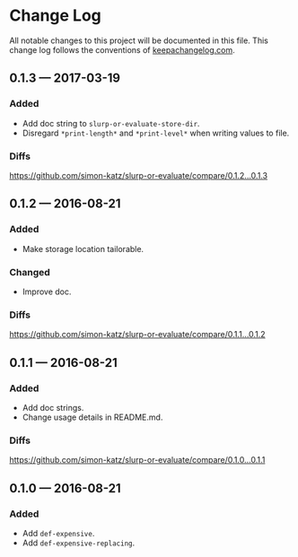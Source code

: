 # Change Log

All notable changes to this project will be documented in this file. This change log follows the conventions of [keepachangelog.com](http://keepachangelog.com/).


## 0.1.3 — 2017-03-19

### Added

- Add doc string to `slurp-or-evaluate-store-dir`.
- Disregard `*print-length*` and `*print-level*` when writing values to file.

### Diffs

https://github.com/simon-katz/slurp-or-evaluate/compare/0.1.2...0.1.3


## 0.1.2 — 2016-08-21

### Added

- Make storage location tailorable.

### Changed

- Improve doc.

### Diffs

https://github.com/simon-katz/slurp-or-evaluate/compare/0.1.1...0.1.2


## 0.1.1 — 2016-08-21

### Added

- Add doc strings.
- Change usage details in README.md.

### Diffs

https://github.com/simon-katz/slurp-or-evaluate/compare/0.1.0...0.1.1


## 0.1.0 — 2016-08-21

### Added

- Add `def-expensive`.
- Add `def-expensive-replacing`.
